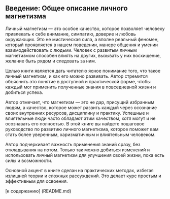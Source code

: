 ## Введение: Общее описание личного магнетизма

Личный магнетизм — это особое качество, которое позволяет человеку привлекать к себе внимание, симпатию, доверие и любовь окружающих. Это не мистическая сила, а вполне реальный феномен, который проявляется в нашем поведении, манере общения и умении взаимодействовать с людьми. Человек с развитым личным магнетизмом способен влиять на других, вызывать у них восхищение, желание быть рядом и следовать за ним.

Целью книги является дать читателю ясное понимание того, что такое личный магнетизм, и как его можно развивать. Автор стремится объяснить это понятие в доступной и практической форме, чтобы каждый мог применить полученные знания в повседневной жизни и добиться успеха.

Автор отмечает, что магнетизм — это не дар, присущий избранным людям, а качество, которое может развить каждый через осознание своих внутренних ресурсов, дисциплину и практику. Успешные и влиятельные люди часто обладают этим качеством, хотя могут и не осознавать его полностью. В этой книге вы найдете пошаговое руководство по развитию личного магнетизма, которое поможет вам стать более уверенным, харизматичным и влиятельным человеком.

Автор подчеркивает важность применения знаний сразу, без откладывания на потом. Только так можно добиться изменений и использовать личный магнетизм для улучшения своей жизни, пока есть силы и возможности.

Основной акцент в книге сделан на практических методах, избегая излишней теории и сложных рассуждений. Это делает курс простым и эффективным для освоения.

 [к содержанию] (README.md)

